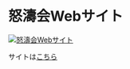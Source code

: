 # 怒濤会Webサイト

[![怒濤会Webサイト](https://user-images.githubusercontent.com/6924460/86591212-1385f080-bfcc-11ea-93f5-c0f23fd88aea.png)](https://doto-kai.com/draft/)

サイトは[こちら](https://doto-kai.com/draft/)